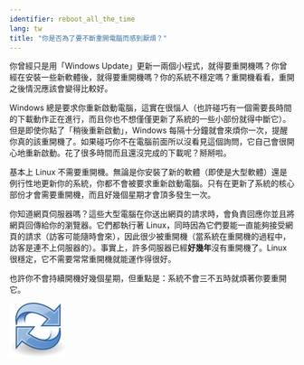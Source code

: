 ```yaml
---
identifier: reboot_all_the_time
lang: tw
title: "你是否為了要不斷重開電腦而感到厭煩？"
---
```


你曾經只是用「Windows Update」更新一兩個小程式，就得要重開機嗎？你曾經在安裝一些新軟體後，就得要重開機嗎？你的系統不穩定嗎？重開機看看，重開之後情況應該會變得比較好。

Windows 總是要求你重新啟動電腦，這實在很惱人（也許碰巧有一個需要長時間的下載動作正在進行，而且你也不想僅僅更新了系統的一些小部份就得中斷它）。但是即使你點了「稍後重新啟動」，Windows 每隔十分鐘就會來煩你一次，提醒你真的該重開機了。如果碰巧你不在電腦前面所以沒看見這個詢問，它自己會很開心地重新啟動。花了很多時間而且還沒完成的下載呢？掰掰啦。

基本上 Linux 不需要重開機。無論是你安裝了新的軟體（即使是大型軟體）還是例行性地更新你的系統，你都不會被要求重新啟動電腦。只有在更新了系統的核心部份才會需要重開機，而且好幾個星期才會頂多發生一次。

你知道網頁伺服器嗎？這些大型電腦在你送出網頁的請求時，會負責回應你並且將網頁回傳給你的瀏覽器。它們都執行著 Linux，同時因為它們要能一直能夠接受網頁的請求（訪客可能隨時會來），因此很少被重開機（當系統在重開機的過程中，訪客是連不上伺服器的）。事實上，許多伺服器已經<b>好幾年</b>沒有重開機了。Linux 很穩定，它不需要常常重開機就能運作得很好。

也許你不會持續開機好幾個星期，但重點是：系統不會三不五時就煩著你要重開它。

<img src="/img/reboot_all_the_time_thumb.png" />




